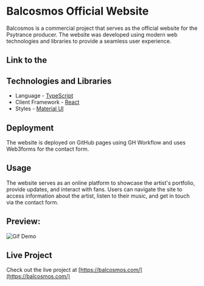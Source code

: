 
# Balcosmos Official Website

Balcosmos is a commercial project that serves as the official website for the Psytrance producer. The website was developed using modern web technologies and libraries to provide a seamless user experience.

## Link to the

## Technologies and Libraries

-  Language - [TypeScript](https://www.typescriptlang.org/)
-  Client Framework - [React](https://reactjs.org)
-  Styles - [Material UI](https://mui.com/)

## Deployment

The website is deployed on GitHub pages using GH Workflow and uses Web3forms for the contact form. 

## Usage

The website serves as an online platform to showcase the artist's portfolio, provide updates, and interact with fans. Users can navigate the site to access information about the artist, listen to their music, and get in touch via the contact form.

## Preview: 

 <img src="./public/balcosmos.gif" title="Gif Demo">


## Live Project

Check out the live project at [https://balcosmos.com/](https://balcosmos.com/)
